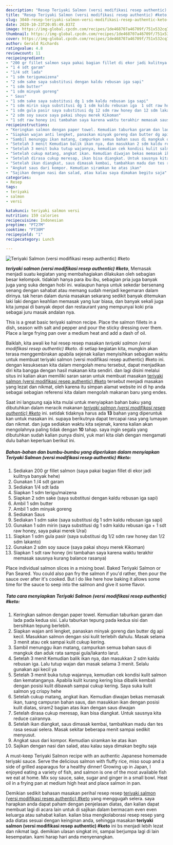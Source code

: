 ```yaml
---
description: "Resep Teriyaki Salmon (versi modifikasi resep authentic) #keto, Menggugah Selera"
title: "Resep Teriyaki Salmon (versi modifikasi resep authentic) #keto, Menggugah Selera"
slug: 3040-resep-teriyaki-salmon-versi-modifikasi-resep-authentic-keto-menggugah-selera
date: 2020-10-23T20:05:49.837Z
image: https://img-global.cpcdn.com/recipes/1de468707a46709f/751x532cq70/teriyaki-salmon-versi-modifikasi-resep-authentic-keto-foto-resep-utama.jpg
thumbnail: https://img-global.cpcdn.com/recipes/1de468707a46709f/751x532cq70/teriyaki-salmon-versi-modifikasi-resep-authentic-keto-foto-resep-utama.jpg
cover: https://img-global.cpcdn.com/recipes/1de468707a46709f/751x532cq70/teriyaki-salmon-versi-modifikasi-resep-authentic-keto-foto-resep-utama.jpg
author: Gerald Richards
ratingvalue: 4.8
reviewcount: 11
recipeingredient:
- "200 gr fillet salmon saya pakai bagian fillet di ekor jadi kulitnya banyak hehe"
- "1 4 sdt garam"
- "1/4 sdt lada"
- "1 sdm terigumaizena"
- "2 sdm sake saya substitusi dengan kaldu rebusan iga sapi"
- "1 sdm butter"
- "1 sdm minyak goreng"
- " Saus"
- "1 sdm sake saya substitusi dg 1 sdm kaldu rebusan iga sapi"
- "1 sdm mirin saya substitusi dg 1 sdm kaldu rebusan iga  1 sdt raw honey saya pakai merek Urai"
- "1 sdm gula pasir saya substitusi dg 12 sdm raw honey dan 12 sdm lakanto"
- "2 sdm soy sauce saya pakai shoyu merek Kikoman"
- "1 sdt raw honey ini tambahan saya karena waktu terakhir memasak sausnya kurang balance rasanya"
recipeinstructions:
- "Keringkan salmon dengan paper towel. Kemudian taburkan garam dan lada pada kedua sisi. Lalu taburkan tepung pada kedua sisi dan bersihkan tepung berlebih."
- "Siapkan wajan anti lengket, panaskan minyak goreng dan butter dg api kecil. Masukkan salmon dengan sisi kulit terlebih dahulu. Masak selama 3 menit atau cek sampai kulit cukup kering."
- "Sambil menunggu ikan matang, campurkan semua bahan saus di mangkuk dan aduk rata sampai gula/lakanto larut."
- "Setelah 3 menit Kemudian balik ikan nya, dan masukkan 2 sdm kaldu rebusan iga. Lalu tutup wajan dan masak selama 3 menit. Selalu gunakan api kecil ya"
- "Setelah 3 menit buka tutup wajannya, kemudian cek kondisi kulit salmon dan kematanganya. Apabila kulit kurang kering bisa dibalik kembali dengan posisi kulit dibawah sampai cukup kering. Saya suka kulit salmon yg crispy hehe"
- "Setelah cukup matang, angkat ikan. Kemudian diwajan bekas memasak ikan, tuang campuran bahan saus, dan masukkan ikan dengan posisi kulit diatas, siram2 bagian atas ikan dengan saus diwajan"
- "Setelah dirasa cukup meresap, ikan bisa diangkat. Untuk sausnya kita reduce cairannya."
- "Setelah ikan diangkat, saus dimasak kembai, tambahkan madu dan tes rasa sesuai selera. Masak sekitar beberapa menit sampai sedikit menyusut."
- "Angkat saus dari kompor. Kemudian siramkan ke atas ikan"
- "Sajikan dengan nasi dan salad, atau kalau saya dimakan begitu saja"
categories:
- Resep
tags:
- teriyaki
- salmon
- versi

katakunci: teriyaki salmon versi 
nutrition: 159 calories
recipecuisine: Indonesian
preptime: "PT27M"
cooktime: "PT30M"
recipeyield: "1"
recipecategory: Lunch

---
```



![Teriyaki Salmon (versi modifikasi resep authentic) #keto](https://img-global.cpcdn.com/recipes/1de468707a46709f/751x532cq70/teriyaki-salmon-versi-modifikasi-resep-authentic-keto-foto-resep-utama.jpg)

<b><i>teriyaki salmon (versi modifikasi resep authentic) #keto</i></b>, Memasak menjadi suatu kegiatan yang membahagiakan dilakukan oleh sebagian besar kelompok. tidaklah hanya para ibu ibu, sebagian pria juga banyak juga yang suka dengan hobi ini. walaupun hanya untuk sekedar bersenang senang dengan sahabat atau memang sudah menjadi kegemaran dalam dirinya. tak heran dalam dunia masakan sekarang sedikit banyak ditemukan laki laki dengan keahlian memasak yang luar biasa, dan banyak sekali juga kita jumpai di banyak depot dan restaurant yang mempunyai koki pria sebagai juru masak andalan nya.

This is a great basic teriyaki salmon recipe. Place the salmon fillets in a dish, season with salt and pepper and pour the sticky dressing over them. Place a large frying pan over a medium heat and add a dash of oil.

Baiklah, kita awali ke hal resep resep masakan <i>teriyaki salmon (versi modifikasi resep authentic) #keto</i>. di setiap kegiatan kita, mungkin akan terasa menggembirakan apabila sejenak kalian menyisihkan sebagian waktu untuk membuat teriyaki salmon (versi modifikasi resep authentic) #keto ini. dengan kesuksesan kita dalam mengolah menu tersebut, dapat menjadikan diri kita bangga dengan hasil makanan kita sendiri. dan lagi disini melalui situs ini kalian akan memiliki saran saran untuk membuat masakan <u>teriyaki salmon (versi modifikasi resep authentic) #keto</u> tersebut menjadi masakan yang lezat dan nikmat, oleh karena itu simpan alamat website ini di hp anda sebagai sebagian referensi kita dalam mengolah makanan baru yang endes.


Saat ini langsung saja kita mulai untuk menyiapkan bahan baku yang dibutuhkan dalam meracik makanan <u><i>teriyaki salmon (versi modifikasi resep authentic) #keto</i></u> ini. setidak tidaknya harus ada <b>13</b> bahan yang diperuntuk kan untuk masakan ini. supaya berikutnya dapat tercapai rasa yang lumayan dan nikmat. dan juga sediakan waktu kita sejenak, karena kalian akan mengolahnya paling tidak dengan <b>10</b> tahap. saya ingin segala yang dibutuhkan sudah kalian punya disini, yuk mari kita olah dengan mengamati dulu bahan keperluan berikut ini.

<!--inarticleads1-->

##### Bahan-bahan dan bumbu-bumbu yang diperlukan dalam menyiapkan Teriyaki Salmon (versi modifikasi resep authentic) #keto:

1. Sediakan 200 gr fillet salmon (saya pakai bagian fillet di ekor jadi kulitnya banyak hehe)
1. Gunakan 1 /4 sdt garam
1. Sediakan 1/4 sdt lada
1. Siapkan 1 sdm terigu/maizena
1. Siapkan 2 sdm sake (saya substitusi dengan kaldu rebusan iga sapi)
1. Ambil 1 sdm butter
1. Ambil 1 sdm minyak goreng
1. Sediakan  Saus
1. Sediakan 1 sdm sake (saya substitusi dg 1 sdm kaldu rebusan iga sapi)
1. Gunakan 1 sdm mirin (saya substitusi dg 1 sdm kaldu rebusan iga + 1 sdt raw honey, saya pakai merek Urai)
1. Siapkan 1 sdm gula pasir (saya substitusi dg 1/2 sdm raw honey dan 1/2 sdm lakanto)
1. Gunakan 2 sdm soy sauce (saya pakai shoyu merek Kikoman)
1. Siapkan 1 sdt raw honey (ini tambahan saya karena waktu terakhir memasak sausnya kurang balance rasanya)


Place individual salmon slices in a mixing bowl. Baked Teriyaki Salmon or Pan Seared. You could also pan fry the salmon if you&#39;d rather, then pour the sauce over after it&#39;s cooked. But I do like here how baking it allows some time for the sauce to seep into the salmon and give it some flavor. 

<!--inarticleads2-->

##### Tata cara menyiapkan Teriyaki Salmon (versi modifikasi resep authentic) #keto:

1. Keringkan salmon dengan paper towel. Kemudian taburkan garam dan lada pada kedua sisi. Lalu taburkan tepung pada kedua sisi dan bersihkan tepung berlebih.
1. Siapkan wajan anti lengket, panaskan minyak goreng dan butter dg api kecil. Masukkan salmon dengan sisi kulit terlebih dahulu. Masak selama 3 menit atau cek sampai kulit cukup kering.
1. Sambil menunggu ikan matang, campurkan semua bahan saus di mangkuk dan aduk rata sampai gula/lakanto larut.
1. Setelah 3 menit Kemudian balik ikan nya, dan masukkan 2 sdm kaldu rebusan iga. Lalu tutup wajan dan masak selama 3 menit. Selalu gunakan api kecil ya
1. Setelah 3 menit buka tutup wajannya, kemudian cek kondisi kulit salmon dan kematanganya. Apabila kulit kurang kering bisa dibalik kembali dengan posisi kulit dibawah sampai cukup kering. Saya suka kulit salmon yg crispy hehe
1. Setelah cukup matang, angkat ikan. Kemudian diwajan bekas memasak ikan, tuang campuran bahan saus, dan masukkan ikan dengan posisi kulit diatas, siram2 bagian atas ikan dengan saus diwajan
1. Setelah dirasa cukup meresap, ikan bisa diangkat. Untuk sausnya kita reduce cairannya.
1. Setelah ikan diangkat, saus dimasak kembai, tambahkan madu dan tes rasa sesuai selera. Masak sekitar beberapa menit sampai sedikit menyusut.
1. Angkat saus dari kompor. Kemudian siramkan ke atas ikan
1. Sajikan dengan nasi dan salad, atau kalau saya dimakan begitu saja


A must-keep Teriyaki Salmon recipe with an authentic Japanese homemade teriyaki sauce. Serve the delicious salmon with fluffy rice, miso soup and a side of grilled asparagus for a healthy dinner! Growing up in Japan, I enjoyed eating a variety of fish, and salmon is one of the most available fish we eat at home. Mix soy sauce, sake, sugar and ginger in a small bowl. Heat oil in a frying pan at medium high heat and place salmon in pan. 

Demikian sedikit bahasan masakan perihal resep resep <u>teriyaki salmon (versi modifikasi resep authentic) #keto</u> yang menggugah selera. saya harapkan anda dapat paham dengan penjelasan diatas, dan kalian dapat membuat lagi di acara lain untuk di sajikan dalam bermacam even even keluarga atau sahabat kalian. kalian bisa mengkolaborasi resep resep yang ada diatas sesuai dengan keinginan anda, sehingga masakan <b>teriyaki salmon (versi modifikasi resep authentic) #keto</b> ini bs menjadi lebih lezat dan nikmat lagi. demikian ulasan singkat ini, sampai berjumpa lagi di lain kesempatan. kami harap hari anda menyenangkan.
